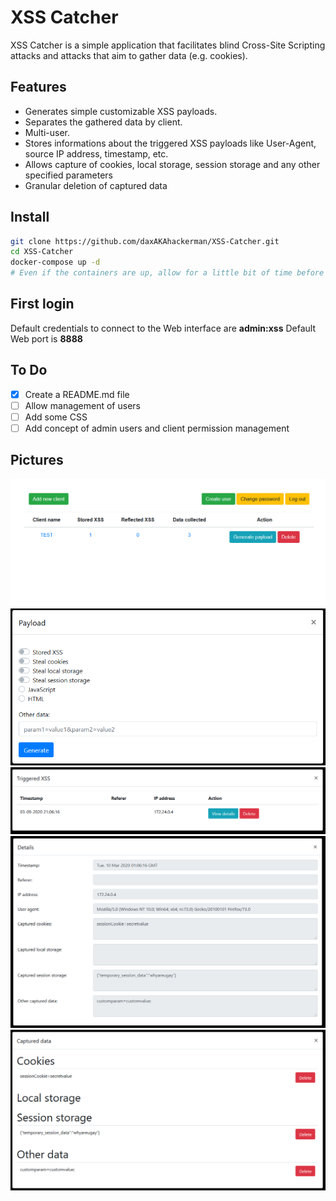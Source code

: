 # XSS Catcher
XSS Catcher is a simple application that facilitates blind Cross-Site Scripting attacks and attacks that aim to gather data (e.g. cookies). 
## Features
* Generates simple customizable XSS payloads. 
* Separates the gathered data by client. 
* Multi-user. 
* Stores informations about the triggered XSS payloads like User-Agent, source IP address, timestamp, etc.
* Allows capture of cookies, local storage, session storage and any other specified parameters
* Granular deletion of captured data
## Install
```bash
git clone https://github.com/daxAKAhackerman/XSS-Catcher.git
cd XSS-Catcher
docker-compose up -d
# Even if the containers are up, allow for a little bit of time before the first login. The MySQL container takes like 1 minute to be ready
```
## First login
Default credentials to connect to the Web interface are **admin:xss**
Default Web port is **8888**
## To Do
* [x] Create a README.md file
* [ ] Allow management of users
* [ ] Add some CSS
* [ ] Add concept of admin users and client permission management
## Pictures
![Alt text](/pictures/dashboard.png?raw=true "Dashboard")
![Alt text](/pictures/payload.png?raw=true "Payload generation")
![Alt text](/pictures/xss.png?raw=true "Captured XSS")
![Alt text](/pictures/details.png?raw=true "XSS details")
![Alt text](/pictures/data.png?raw=true "Captured data")